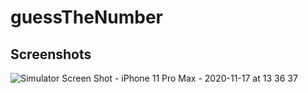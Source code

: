 # guessTheNumber
## Screenshots
![Simulator Screen Shot - iPhone 11 Pro Max - 2020-11-17 at 13 36 37](https://user-images.githubusercontent.com/62593643/99384250-31e7eb00-28e0-11eb-88bc-6b35088817c1.png)

